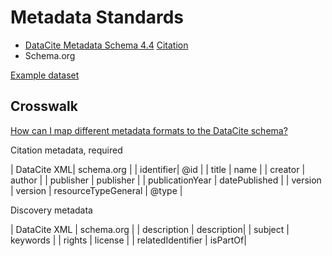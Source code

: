 # Metadata Standards

- [DataCite Metadata Schema 4.4](https://support.datacite.org/docs/datacite-metadata-schema-44) [Citation](https://doi.org/10.14454/3w3z-sa82)
- Schema.org

[Example dataset](https://schema.datacite.org/meta/kernel-4.4/example/datacite-example-dataset-v4.xml)

## Crosswalk

[How can I map different metadata formats to the DataCite schema?](https://support.datacite.org/docs/how-can-i-map-different-metadata-formats-to-the-datacite-xml)

Citation metadata, required

| DataCite XML| schema.org |
| identifier| @id | 
| title | name |
| creator | author |
| publisher | publisher | 
| publicationYear | datePublished |
| version | version
| resourceTypeGeneral | @type | 

Discovery metadata

| DataCite XML | schema.org |
| description | description|
| subject | keywords |
| rights | license |
| relatedIdentifier | isPartOf|
